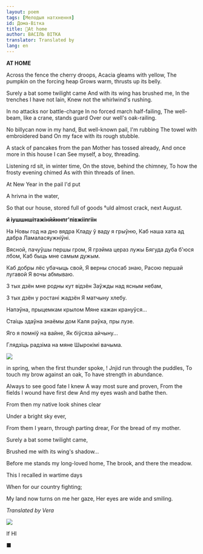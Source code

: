 ```yaml
---
layout: poem
tags: [Мелодыя натхнення]
id: Дома-Вітка
title: 🚧At home
author: ВАСІЛЬ ВІТКА
translator: Translated by 
lang: en
---
```



 
**AT  HOME**

Across the fence the cherry droops, Acacia gleams with yellow, The pumpkin on the forcing heap Grows warm, thrusts up its belly.

Surely a bat some twilight came And with its wing has brushed me, In the trenches I have not lain, Knew not the whirlwind's rushing.

In no attacks nor battle-charge In no forced march half-failing, The well-beam, like a crane, stands guard Over our well's oak-railing.

No billycan now in my hand, But well-known pail, I'm rubbing The towel with embroidered band On my face with its rough stubble.

A stack of pancakes from the pan Mother has tossed already, And once more in this house I can See myself, a boy, threading.

Listening rd sit, in winter time, On the stove, behind the chimney, To how the frosty evening chimed As with thin threads of linen.

At New Year in the pail I'd put

A hrivna in the water,

So that our house, stored full of goods °uld almost crack, next August.

**й іушшн****ш****ітажінййннпг'пів****ж****ііпгіін**

На Новы год на дно вядра Кладу ў ваду я грыўню, Каб наша хата ад дабра Ламаласяужніўні.

Вясной, пачуўшы першы гром, Я грэйма цераз лужы Бягуда дуба  б'юся лбом, Каб быць мне самым дужым.

Каб добры лёс убачыць свой, Я верны спосаб знаю,  Расою першай лугавой Я вочы абмываю.

3 тых дзён мне родны кут відзён Заўжды над ясным небам,

3 тых дзён у ростані жадзён Я матчыну хлебу.

Напэўна, прыцемкам крылом Мяне кажан крануўся...

Стаіць здаўна знаёмы дом Каля раўка, пры лузе.

Яго я помніў на вайне, Як біўсяза айчыну...

Глядзіць радзіма на мяне Шырокімі вачыма.

![](2022-%D0%9C%D1%96%D0%BD%D1%81%D0%BA-%D0%BB%D1%83%D1%87%D0%BD%D0%B0%D1%81%D1%86%D1%8C-%D0%BC%D1%96%D0%BA%D0%BE%D0%BB%D0%B0-%D0%BC%D1%8F%D1%82%D0%BB%D1%96%D1%86%D0%BA%D1%96_html_fd17ebd73e47aaad.jpg)  

in spring, when the first thunder spoke, !  Jnjid run through the puddles, To touch my brow against an oak, To have strength in abundance.

Always to see good fate I knew A way most sure and proven, From the fields I wound have first dew And my eyes wash and bathe then.

From then my native look shines clear

Under a bright sky ever,

From them I yearn, through parting drear, For the bread of my mother.

Surely a bat some twilight came,

Brushed me with its wing's shadow...

Before me stands my long-loved home, The brook, and there the meadow.

This I recalled in wartime days

When for our country fighting;

My land now turns on me her gaze, Her eyes are wide and smiling.

_Translated by Vera_

![](2022-%D0%9C%D1%96%D0%BD%D1%81%D0%BA-%D0%BB%D1%83%D1%87%D0%BD%D0%B0%D1%81%D1%86%D1%8C-%D0%BC%D1%96%D0%BA%D0%BE%D0%BB%D0%B0-%D0%BC%D1%8F%D1%82%D0%BB%D1%96%D1%86%D0%BA%D1%96_html_fe00c443be6fcf6c.jpg)

If HI

■
